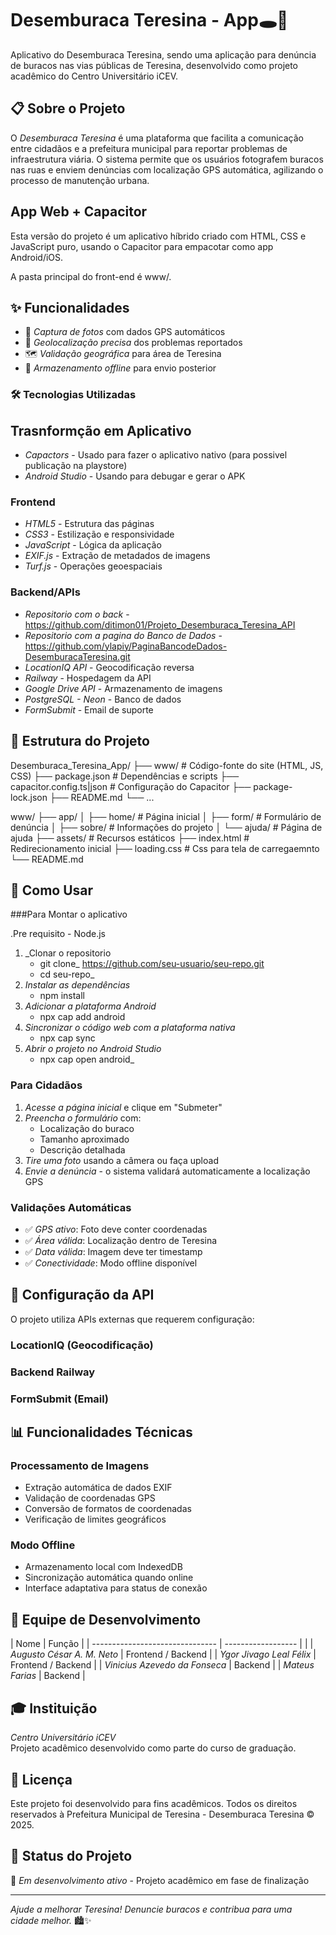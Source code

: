 # Desemburaca Teresina - App🕳🚧

Aplicativo do Desemburaca Teresina, sendo uma aplicação para denúncia de buracos nas vias públicas de Teresina, desenvolvido como projeto acadêmico do Centro Universitário iCEV.

## 📋 Sobre o Projeto

O _Desemburaca Teresina_ é uma plataforma que facilita a comunicação entre cidadãos e a prefeitura municipal para reportar problemas de infraestrutura viária. O sistema permite que os usuários fotografem buracos nas ruas e enviem denúncias com localização GPS automática, agilizando o processo de manutenção urbana.

## App Web + Capacitor

Esta versão do projeto é um aplicativo híbrido criado com HTML, CSS e JavaScript puro, usando o Capacitor para empacotar como app Android/iOS.

A pasta principal do front-end é www/.

## ✨ Funcionalidades

- 📸 _Captura de fotos_ com dados GPS automáticos
- 📍 _Geolocalização precisa_ dos problemas reportados
- 🗺 _Validação geográfica_ para área de Teresina
- 💾 _Armazenamento offline_ para envio posterior

### 🛠 Tecnologias Utilizadas

## Trasnformção em Aplicativo

- _Capactors_ - Usado para fazer o aplicativo nativo (para possivel publicação na playstore)
- _Android Studio_ - Usando para debugar e gerar o APK

### Frontend

- _HTML5_ - Estrutura das páginas
- _CSS3_ - Estilização e responsividade
- _JavaScript_ - Lógica da aplicação
- _EXIF.js_ - Extração de metadados de imagens
- _Turf.js_ - Operações geoespaciais

### Backend/APIs

- _Repositorio com o back_ - https://github.com/ditimon01/Projeto_Desemburaca_Teresina_API
- _Repositorio com a pagina do Banco de Dados_ - https://github.com/ylapiy/PaginaBancodeDados-DesemburacaTeresina.git
- _LocationIQ API_ - Geocodificação reversa
- _Railway_ - Hospedagem da API
- _Google Drive API_ - Armazenamento de imagens
- _PostgreSQL - Neon_ - Banco de dados
- _FormSubmit_ - Email de suporte

## 📁 Estrutura do Projeto

Desemburaca_Teresina_App/
├── www/               # Código-fonte do site (HTML, JS, CSS)
├── package.json       # Dependências e scripts
├── capacitor.config.ts|json  # Configuração do Capacitor
├── package-lock.json 
├── README.md
└── ...


www/
├── app/
│ ├── home/ # Página inicial
│ ├── form/ # Formulário de denúncia
│ ├── sobre/ # Informações do projeto
│ └── ajuda/ # Página de ajuda
├── assets/ # Recursos estáticos 
├── index.html # Redirecionamento inicial
├── loading.css # Css para tela de carregaemnto
└── README.md

## 📱 Como Usar

###Para Montar o aplicativo

.Pre requisito - Node.js

1. _Clonar o repositorio
    - git clone_ https://github.com/seu-usuario/seu-repo.git
    - cd seu-repo_
2. _Instalar as dependências_
    - npm install
3. _Adicionar a plataforma Android_
    - npx cap add android
4. _Sincronizar o código web com a plataforma nativa_
    - npx cap sync
5. _Abrir o projeto no Android Studio_
    - npx cap open android_

### Para Cidadãos

1. _Acesse a página inicial_ e clique em "Submeter"
2. _Preencha o formulário_ com:
   - Localização do buraco
   - Tamanho aproximado
   - Descrição detalhada
3. _Tire uma foto_ usando a câmera ou faça upload
4. _Envie a denúncia_ - o sistema validará automaticamente a localização GPS

### Validações Automáticas

- ✅ _GPS ativo_: Foto deve conter coordenadas
- ✅ _Área válida_: Localização dentro de Teresina
- ✅ _Data válida_: Imagem deve ter timestamp
- ✅ _Conectividade_: Modo offline disponível

## 🔧 Configuração da API

O projeto utiliza APIs externas que requerem configuração:

### LocationIQ (Geocodificação)

### Backend Railway

### FormSubmit (Email)

## 📊 Funcionalidades Técnicas

### Processamento de Imagens

- Extração automática de dados EXIF
- Validação de coordenadas GPS
- Conversão de formatos de coordenadas
- Verificação de limites geográficos

### Modo Offline

- Armazenamento local com IndexedDB
- Sincronização automática quando online
- Interface adaptativa para status de conexão

## 👥 Equipe de Desenvolvimento

| Nome | Função |
| ------------------------------- | ------------------ | |
| _Augusto César A. M. Neto_ | Frontend / Backend |
| _Ygor Jivago Leal Félix_ | Frontend / Backend |
| _Vinicius Azevedo da Fonseca_ | Backend |
| _Mateus Farias_ | Backend |

## 🎓 Instituição

_Centro Universitário iCEV_  
Projeto acadêmico desenvolvido como parte do curso de graduação.

## 📄 Licença

Este projeto foi desenvolvido para fins acadêmicos. Todos os direitos reservados à Prefeitura Municipal de Teresina - Desemburaca Teresina © 2025.

## 🔄 Status do Projeto

🚧 _Em desenvolvimento ativo_ - Projeto acadêmico em fase de finalização

---

*Ajude a melhorar Teresina! Denuncie buracos e contribua para uma cidade melhor.* 🏙✨
